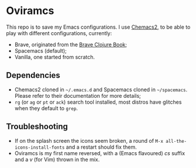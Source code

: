 # Oviramcs

This repo is to save my Emacs configurations. I use [Chemacs2](https://github.com/plexus/chemacs2), to be able to play with different configurations, currently:

- Brave, originated from the [Brave Clojure Book](http://www.braveclojure.com/basic-emacs/);
- Spacemacs (default);
- Vanilla, one started from scratch.

## Dependencies

- Chemacs2 cloned in `~/.emacs.d` and Spacemacs cloned in `~/spacemacs`. Please refer to their documentation for more details;
- `rg` (or `ag` or `pt` or `ack`) search tool installed, most distros have glitches when they default to `grep`.

## Troubleshooting

- If on the splash screen the icons seem broken, a round of `M-x all-the-icons-install-fonts` and a restart should fix them.
- Oviramcs is my first name reversed, with a (Emacs flavoured) *cs* suffix and a *v* (for Vim) thrown in the mix.
